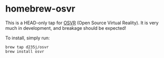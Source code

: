 # homebrew-osvr
This is a HEAD-only tap for [OSVR](http://www.osvr.org) (Open Source Virtual Reality). It is very much in development, and breakage should be expected!

To install, simply run:
```
brew tap d235j/osvr
brew install osvr
```
